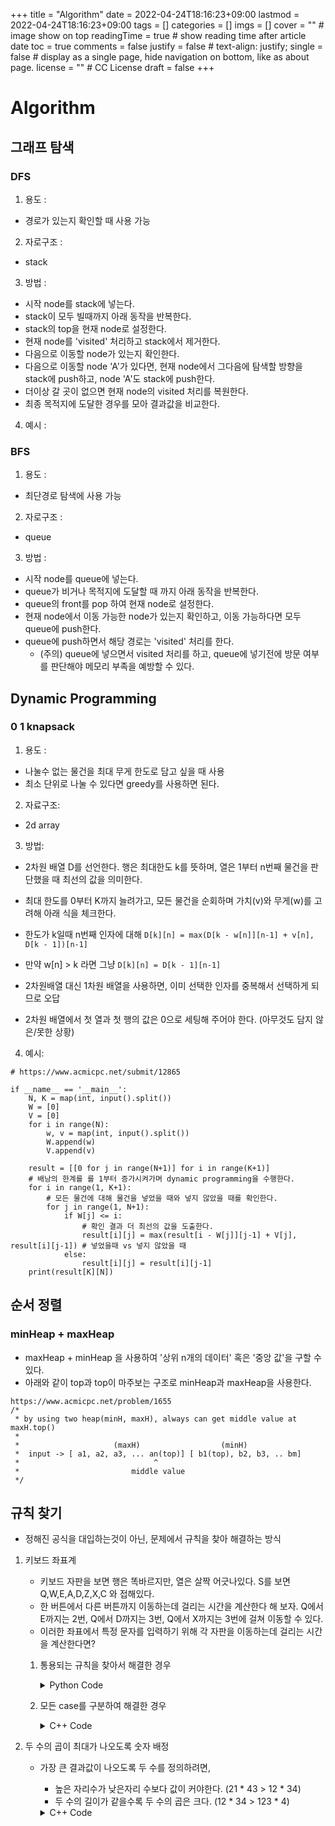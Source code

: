 +++
title = "Algorithm"
date = 2022-04-24T18:16:23+09:00
lastmod = 2022-04-24T18:16:23+09:00
tags = []
categories = []
imgs = []
cover = ""  # image show on top
readingTime = true  # show reading time after article date
toc = true
comments = false
justify = false  # text-align: justify;
single = false  # display as a single page, hide navigation on bottom, like as about page.
license = ""  # CC License
draft = false
+++

# Algorithm

## 그래프 탐색
### DFS
1. 용도 :
  - 경로가 있는지 확인할 때 사용 가능
2. 자로구조 :
  - stack
3. 방법 :
  - 시작 node를 stack에 넣는다.
  - stack이 모두 빌때까지 아래 동작을 반복한다.
  - stack의 top을 현재 node로 설정한다.
  - 현재 node를 'visited' 처리하고 stack에서 제거한다.
  - 다음으로 이동할 node가 있는지 확인한다.
  - 다음으로 이동할 node 'A'가 있다면, 현재 node에서 그다음에 탐색할 방향을 stack에 push하고, node 'A'도 stack에 push한다.
  - 더이상 갈 곳이 없으면 현재 node의 visited 처리를 복원한다.
  - 최종 목적지에 도달한 경우를 모아 결과값을 비교한다.
4. 예시 :


### BFS
1. 용도 :
  - 최단경로 탐색에 사용 가능
2. 자로구조 :
  - queue
3. 방법 :
  - 시작 node를 queue에 넣는다.
  - queue가 비거나 목적지에 도달할 때 까지 아래 동작을 반복한다.
  - queue의 front를 pop 하여 현재 node로 설정한다.
  - 현재 node에서 이동 가능한 node가 있는지 확인하고, 이동 가능하다면 모두 queue에 push한다.
  - queue에 push하면서 해당 경로는 'visited' 처리를 한다.
    - (주의) queue에 넣으면서 visited 처리를 하고, queue에 넣기전에 방문 여부를 판단해야 메모리 부족을 예방할 수 있다.

## Dynamic Programming

### 0 1 knapsack
1. 용도 :
  - 나눌수 없는 물건을 최대 무게 한도로 담고 싶을 때 사용
  - 최소 단위로 나눌 수 있다면 greedy를 사용하면 된다.
2. 자료구조:
  - 2d array
3. 방법:
  - 2차원 배열 D를 선언한다. 행은 최대한도 k를 뜻하며, 열은 1부터 n번째 물건을 판단했을 때 최선의 값을 의미한다.
  - 최대 한도를 0부터 K까지 늘려가고, 모든 물건을 순회하며 가치(v)와 무게(w)를 고려해 아래 식을 체크한다.
  - 한도가 k일때 n번째 인자에 대해 `D[k][n] = max(D[k - w[n]][n-1] + v[n], D[k - 1])[n-1]`
  - 만약 w[n] > k 라면 그냥 `D[k][n] = D[k - 1][n-1]`

  - 2차원배열 대신 1차원 배열을 사용하면, 이미 선택한 인자를 중복해서 선택하게 되므로 오답
  - 2차원 배열에서 첫 열과 첫 행의 값은 0으로 세팅해 주어야 한다. (아무것도 담지 않은/못한 상황)

4. 예시:

```
# https://www.acmicpc.net/submit/12865

if __name__ == '__main__':
    N, K = map(int, input().split())
    W = [0]
    V = [0]
    for i in range(N):
        w, v = map(int, input().split())
        W.append(w)
        V.append(v)

    result = [[0 for j in range(N+1)] for i in range(K+1)]
    # 배낭의 한계를 를 1부터 증가시켜가며 dynamic programming을 수행한다.
    for i in range(1, K+1):
        # 모든 물건에 대해 물건을 넣었을 때와 넣지 않았을 때를 확인한다.
        for j in range(1, N+1):
            if W[j] <= i:
                # 확인 결과 더 최선의 값을 도출한다.
                result[i][j] = max(result[i - W[j]][j-1] + V[j], result[i][j-1]) # 넣었을때 vs 넣지 않았을 때
            else:
                result[i][j] = result[i][j-1]
    print(result[K][N])
```

## 순서 정렬
### minHeap + maxHeap
- maxHeap + minHeap 을 사용하여 '상위 n개의 데이터' 혹은 '중앙 값'을 구할 수 있다.
- 아래와 같이 top과 top이 마주보는 구조로 minHeap과 maxHeap을 사용한다.
```
https://www.acmicpc.net/problem/1655
/*
 * by using two heap(minH, maxH), always can get middle value at maxH.top()
 *
 *                     (maxH)                  (minH)
 *  input -> [ a1, a2, a3, ... an(top)] [ b1(top), b2, b3, .. bm]
 *                              ^
 *                         middle value
 */
```


## 규칙 찾기
- 정해진 공식을 대입하는것이 아닌, 문제에서 규칙을 찾아 해결하는 방식

1. 키보드 좌표계
   - 키보드 자판을 보면 행은 똑바르지만, 열은 살짝 어긋나있다. S를 보면 Q,W,E,A,D,Z,X,C 와 접해있다.
   - 한 버튼에서 다른 버튼까지 이동하는데 걸리는 시간을 계산한다 해 보자. Q에서 E까지는 2번, Q에서 D까지는 3번, Q에서 X까지는 3번에 걸쳐 이동할 수 있다.
   - 이러한 좌표에서 특정 문자를 입력하기 위해 각 자판을 이동하는데 걸리는 시간을 계산한다면?
   1. 통용되는 규칙을 찾아서 해결한 경우
       <details>
         <summary>Python Code</summary>
  
            def solve():
            	# 키보드 배열을 좌표평면으로 본다. 
            	# Q를 (0,2)로, W를 (2,2) E를 (4,2) ...
            	# A를 (1,1), S를 (3,1), D를 (5,1) ...
            	# Z를 (2,0), X를 (4,0), C를 (6,0) ...
            	# 이후 x좌표 거리를 2로 나누고 y좌표 거리를 더한 후, y 좌표의 거리를 2로 나눈 값을 빼주면 실제 이동 거리가 나온다. 
            	# 단, x좌표가 동일할 경우에는 예외로 y좌표 거리가 실제 이동 거리이다. 
            	# 이는 y좌표가 3 초과여도 적용되는 규칙이다.
            	# ex1) Q(0,2) -> C(6,0) = (6/2 + 2) - 2/2 = 4
            	# ex2) T(8,2) -> V(8,0) = (0 + 2) = 2		(예외)
            	# ex3) Q(0,2) -> T(8,2) = (8/2 + 0) - 0 = 4
            	coord = {}
            	key3 = ['Q','W','E','R','T','Y','U','I','O','P']
            	key2 = ['A','S','D','F','G','H','J','K','L']
            	key1 = ['Z','X','C','V','B','N','M']
            	
            	MOVING_TIME = 2
            	TYPING_TIME = 1
            	
            	for i in range(len(key3)):
            		coord[key3[i]] = (i * 2, 2)
            		
            	for i in range(len(key2)):
            		coord[key2[i]] = (i * 2 + 1, 1)
            		
            	for i in range(len(key1)):
            		coord[key1[i]] = (i * 2 + 2, 0)
            		
            	word = input()
            	
            	time = len(word) * TYPING_TIME  # time elapsed when typing
            	prev = None
            	# for all words, calculate distance
            	for w in word:
            		if prev is None:
            			prev = w
            			continue
            		
            		start = coord[prev]
            		end = coord[w]
            		# rule exception
            		if start[0] == end[0]:
            			time += abs(end[1] - start[1]) * MOVING_TIME
            			prev = w
            			continue
            		
            		# time eplased when moving
            		time += (abs(end[0] - start[0]) // 2 + abs(end[1] - start[1]) - abs(end[1] - start[1]) // 2) * MOVING_TIME
            		
            		# settings for next cycle
            		prev = w
            	print(time)
            			
            if __name__ == '__main__':
            	T = int(input())
            	for t in range(T):
            		solve()
       </details>
     
   1. 모든 case를 구분하여 해결한 경우
       <details>
         <summary>C++ Code</summary>
         
            #include <map>
            #include <iostream>
            #define DEBUG 0
            using namespace std;
            
            int main(void) {
            	// initialize keyboard array
            	map<char,pair<int,int>> qwerty;
            	
            	char row1[] = {'Q','W','E','R','T','Y','U','I','O','P'};
            	char row2[] = {'A','S','D','F','G','H','J','K','L'};
            	char row3[] = {'Z','X','C','V','B','N','M'};
            	
            	for (int i = 0; i < (int)sizeof(row1); i++) {
            		qwerty.insert(make_pair(row1[i], make_pair(0, i)));
            	}
            	for (int i = 0; i < (int)sizeof(row2); i++) {
            		qwerty.insert(make_pair(row2[i], make_pair(1, i)));
            	}
            	for (int i = 0; i < (int)sizeof(row3); i++) {
            		qwerty.insert(make_pair(row3[i], make_pair(2, i)));
            	}
            	
            #if DEBUG
            	for (int i = 0; i < (int)sizeof(row1); i++) {
            		cout << qwerty[row1[i]].first << " " << qwerty[row1[i]].second << " ";
            	}
            	cout << endl;
            	for (int i = 0; i < (int)sizeof(row2); i++) {
            		cout << qwerty[row2[i]].first << " " << qwerty[row2[i]].second << " ";
            	}
            	cout << endl;
            	for (int i = 0; i < (int)sizeof(row3); i++) {
            		cout << qwerty[row3[i]].first << " " << qwerty[row3[i]].second << " ";
            	}
            	cout << endl;
            #endif
            	
            	// get input
            	int T;
            	char txt[110];
            	cin >> T;
            	
            	for (int t = 0; t < T; t++) {
            		cin >> txt;
            	
            		// calculate result
            		int total_diff = 0;
            		int pre_row = qwerty[txt[0]].first;
            		int pre_col = qwerty[txt[0]].second;
            		int idx = 1;
            		
            		while(txt[idx]) {
            			int row = qwerty[txt[idx]].first;
            			int col = qwerty[txt[idx]].second;
            			
            			int diff_row = abs(row - pre_row);
            			int diff_col = abs(col - pre_col);
            			
            			// ↔ direction
            			if (diff_row == 0) {
            				total_diff += diff_col;
            			}
            			// ↕ direction
            			else if (diff_col == 0) {
            				total_diff += diff_row;
            			}
            			// ↙ direction
            			else if (col < pre_col && row > pre_row) {
            				total_diff += max(diff_row, diff_col);
            			}
            			// ↗ direction
            			else if (col > pre_col && row < pre_row) {
            				total_diff += max(diff_row, diff_col);
            			}
            			// ↘ direction
            			else if (col > pre_col && row > pre_row) {
            				total_diff += diff_row + diff_col;
            			}
            			// ↖ direction
            			else {
            				total_diff += diff_row + diff_col;
            			}
            # if DEBUG
            			cout << "row: " << row << " col: " << col
            				<< " diff_row: " << diff_row << " diff_col: " << diff_col
            				<< " idx: " << idx << " total_diff: " << total_diff << endl;
            # endif
            			++idx;
            			pre_row = row;
            			pre_col = col;
            		} // -> while
            		
            		// print result
            		cout << idx + total_diff * 2 << endl;
            	} // -> for
            } // -> main
       </details>

  1. 두 수의 곱이 최대가 나오도록 숫자 배정
     - 가장 큰 결과값이 나오도록 두 수를 정의하려면,
       - 높은 자리수가 낮은자리 수보다 값이 커야한다. (21 * 43 > 12 * 34)
       - 두 수의 길이가 같을수록 두 수의 곱은 크다. (12 * 34 > 123 * 4)
       <details><summary>C++ Code</summary>
         
          ```
            #include <iostream>
            #include <cstring>
            #define DEBUG 0
            
            using namespace std;
            
            int main(void) {
            	int T = 0;
            	cin >> T;
            	for (int t = 0; t < T; ++t) {
            		// 1. get inputs
            		char card[20] = {0,};
            		cin >> card;
            		int card_len = strlen(card);
            # if DEBUG
            		cout << "len : " << card_len << endl;
            # endif
            		int number[10] = {0,};
            		for (char c : card) {
            			number[c - '0'] += 1;
            		}
            		// change all '6' into '9'
            		number[9] += number[6];
            		number[6] = 0;
            		
            		// 2. divide into two number
            		int idx = 9;
            		bool flag = false;
            		// find max number
            		while (number[idx] == 0) idx--;
            		number[idx] -= 1;
            		unsigned long long num1 = idx;
            		unsigned long long num2 = 0;
            		int l = 1;
            		while (l < card_len) {
            			while (number[idx] == 0) idx--;
            			number[idx] -= 1;
                  // 다음 숫자를 어디에 이어붙일지 결정
                  // 이전 조합이 최적이라면, 아래 두 번의 비교를 통해 도출된 두 숫자 조합도 최적값임이 보장된다. 
            			unsigned long long cmp1 = (num1 * 10 + idx) * num2;
            			unsigned long long cmp2 = (num2 * 10 + idx) * num1;
            			if (cmp1 > cmp2) {
            				num1 = num1 * 10 + idx;
            			}
            			else {
            				num2 = num2 * 10 + idx;
            			}
            			++l;
            			
            			/*
            			// num1 : max, max-3, max-4, max-7, max-8 ...
            			// num2 : max-1, max-2, max-5, max-6, ...
            			for (int i = 0; i < 2; ++i) {
            				while (number[idx] == 0) idx--;
            				number[idx] -= 1;
            				if (flag) {
            					num1 = num1 * 10 + idx;
            				}
            				else {
            					num2 = num2 * 10 + idx;
            				}
            # if DEBUG
            				cout << l << " / num : " << num1 << " " << num2 << endl;
            # endif
            				// check condition
            				l += 1;
            				if (l >= card_len) break;
            			} // -> for i
            			flag = !flag;
            			*/
            		} // -> while card_len
            		cout << num1 * num2 << endl;
            	} // -> for T
            }
          ```
       </details>